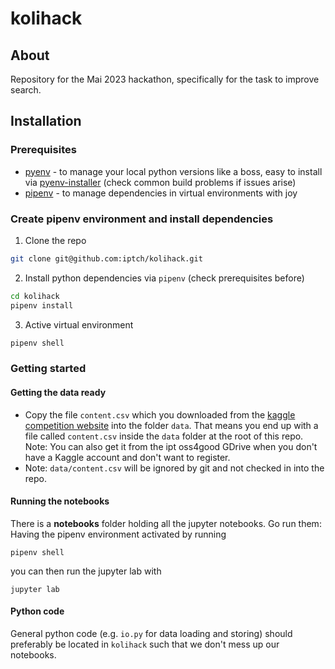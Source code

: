# kolihack

## About
Repository for the Mai 2023 hackathon, specifically for the task to improve search.

## Installation
### Prerequisites
- [pyenv](https://github.com/pyenv/pyenv) - to manage your local python versions like a boss, easy to install via [pyenv-installer](https://github.com/pyenv/pyenv-installer) (check common build problems if issues arise)
- [pipenv](https://github.com/pypa/pipenv) - to manage dependencies in virtual environments with joy

### Create pipenv environment and install dependencies
1. Clone the repo
```sh
git clone git@github.com:iptch/kolihack.git
```
2. Install python dependencies via `pipenv` (check prerequisites before)
```sh
cd kolihack
pipenv install
```
3. Active virtual environment
```sh
pipenv shell
```

### Getting started
#### Getting the data ready
- Copy the file `content.csv` which you downloaded from the [kaggle competition website](https://www.kaggle.com/competitions/learning-equality-curriculum-recommendations/data)
  into the folder `data`. That means you end up with a file called `content.csv` inside the `data` folder at the root of this repo. Note: You can also get it from the ipt oss4good GDrive when you don't have a Kaggle account and don't want to register.
- Note: `data/content.csv` will be ignored by git and not checked in into the repo.

#### Running the notebooks
There is a **notebooks** folder holding all the jupyter notebooks. Go run them:  
Having the pipenv environment activated by running
```
pipenv shell
```
you can then run the jupyter lab with
```
jupyter lab
```

#### Python code
General python code (e.g. `io.py` for data loading and storing) should preferably be located in `kolihack`
such that we don't mess up our notebooks. 
